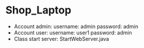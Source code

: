 # Shop_Laptop
- Account admin: username: admin
		password: admin
- Account user: username: user1
		password: admin
- Class start server: StartWebServer.java